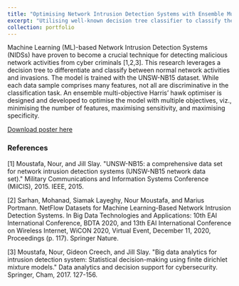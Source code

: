 ```yaml
---
title: "Optimising Network Intrusion Detection Systems with Ensemble Multi-objective Harris' Hawks Optimiser"
excerpt: "Utilising well-known decision tree classifier to classify the normal network activity and network anomalies."
collection: portfolio
---
```


Machine Learning (ML)-based Network Intrusion Detection Systems (NIDSs) have proven to become a crucial technique for detecting malicious network activities from cyber criminals [1,2,3]. This research leverages a decision tree to differentiate and classify between normal network activities and invasions. The model is trained with the UNSW-NB15 dataset.  While each data sample comprises many features, not all are discriminative in the classification task. An ensemble multi-objective Harris’ hawk optimiser is designed and developed to optimise the model with multiple objectives, viz., minimising the number of features, maximising sensitivity, and maximising specificity.

[Download poster here](https://kelza23.github.io/files/DSS_Poster_(Kelvin).pdf)

### References
[1] Moustafa, Nour, and Jill Slay. "UNSW-NB15: a comprehensive data set for network intrusion detection systems (UNSW-NB15 network data set)." Military Communications and Information Systems Conference (MilCIS), 2015. IEEE, 2015.

[2] Sarhan, Mohanad, Siamak Layeghy, Nour Moustafa, and Marius Portmann. NetFlow Datasets for Machine Learning-Based Network Intrusion Detection Systems. In Big Data Technologies and Applications: 10th EAI International Conference, BDTA 2020, and 13th EAI International Conference on Wireless Internet, WiCON 2020, Virtual Event, December 11, 2020, Proceedings (p. 117). Springer Nature.

[3] Moustafa, Nour, Gideon Creech, and Jill Slay. "Big data analytics for intrusion detection system: Statistical decision-making using finite dirichlet mixture models." Data analytics and decision support for cybersecurity. Springer, Cham, 2017. 127-156.
